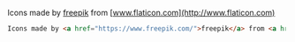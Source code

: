 Icons made by [freepik](https://www.freepik.com/) from [www.flaticon.com](http://www.flaticon.com) 

```html
Icons made by <a href="https://www.freepik.com/">freepik</a> from <a href="http://www.flaticon.com">www.flaticon.com</a>
```

